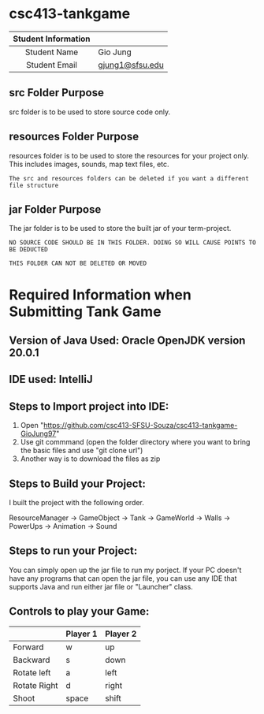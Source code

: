 # csc413-tankgame


| Student Information |                |
|:-------------------:|----------------|
|  Student Name       |    Gio Jung    |
|  Student Email      |gjung1@sfsu.edu |

## src Folder Purpose 
src folder is to be used to store source code only.

## resources Folder Purpose 
resources folder is to be used to store the resources for your project only. This includes images, sounds, map text files, etc.

`The src and resources folders can be deleted if you want a different file structure`

## jar Folder Purpose 
The jar folder is to be used to store the built jar of your term-project.

`NO SOURCE CODE SHOULD BE IN THIS FOLDER. DOING SO WILL CAUSE POINTS TO BE DEDUCTED`

`THIS FOLDER CAN NOT BE DELETED OR MOVED`

# Required Information when Submitting Tank Game

## Version of Java Used: Oracle OpenJDK version 20.0.1

## IDE used: IntelliJ

## Steps to Import project into IDE:

1. Open "https://github.com/csc413-SFSU-Souza/csc413-tankgame-GioJung97"
2. Use git commmand (open the folder directory where you want to bring the basic files and use "git clone url")
3. Another way is to download the files as zip

## Steps to Build your Project:

I built the project with the following order.

ResourceManager -> GameObject -> Tank -> GameWorld -> Walls -> PowerUps -> Animation -> Sound
 
## Steps to run your Project:

You can simply open up the jar file to run my porject. If your PC doesn't have any programs that can open the jar file,
you can use any IDE that supports Java and run either jar file or "Launcher" class.

## Controls to play your Game:

|               | Player 1 | Player 2 |
|---------------|----------|----------|
|  Forward      |     w    |    up    |
|  Backward     |     s    |   down   |
|  Rotate left  |     a    |   left   |
|  Rotate Right |     d    |   right  |
|  Shoot        |   space  |   shift  |

<!-- you may add more controls if you need to. -->
